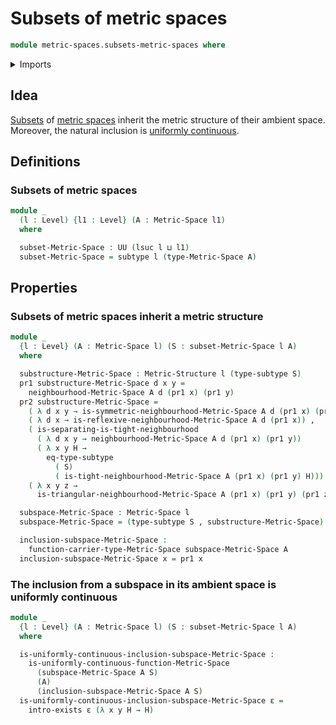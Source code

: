 # Subsets of metric spaces

```agda
module metric-spaces.subsets-metric-spaces where
```

<details><summary>Imports</summary>

```agda
open import elementary-number-theory.positive-rational-numbers

open import foundation.dependent-pair-types
open import foundation.existential-quantification
open import foundation.sets
open import foundation.subtypes
open import foundation.universe-levels

open import metric-spaces.functions-metric-spaces
open import metric-spaces.metric-spaces
open import metric-spaces.neighbourhood-relations
open import metric-spaces.uniformly-continuous-functions-metric-spaces
```

</details>

## Idea

[Subsets](foundation.subtypes.md) of
[metric spaces](metric-spaces.metric-spaces.md) inherit the metric structure of
their ambient space. Moreover, the natural inclusion is
[uniformly continuous](metric-spaces.uniform-continuity-functions-metric-spaces.md).

## Definitions

### Subsets of metric spaces

```agda
module _
  (l : Level) {l1 : Level} (A : Metric-Space l1)
  where

  subset-Metric-Space : UU (lsuc l ⊔ l1)
  subset-Metric-Space = subtype l (type-Metric-Space A)
```

## Properties

### Subsets of metric spaces inherit a metric structure

```agda
module _
  {l : Level} (A : Metric-Space l) (S : subset-Metric-Space l A)
  where

  substructure-Metric-Space : Metric-Structure l (type-subtype S)
  pr1 substructure-Metric-Space d x y =
    neighbourhood-Metric-Space A d (pr1 x) (pr1 y)
  pr2 substructure-Metric-Space =
    ( λ d x y → is-symmetric-neighbourhood-Metric-Space A d (pr1 x) (pr1 y)) ,
    ( λ d x → is-reflexive-neighbourhood-Metric-Space A d (pr1 x)) ,
    ( is-separating-is-tight-neighbourhood
      ( λ d x y → neighbourhood-Metric-Space A d (pr1 x) (pr1 y))
      ( λ x y H →
        eq-type-subtype
          ( S)
          ( is-tight-neighbourhood-Metric-Space A (pr1 x) (pr1 y) H))) ,
    ( λ x y z →
      is-triangular-neighbourhood-Metric-Space A (pr1 x) (pr1 y) (pr1 z))

  subspace-Metric-Space : Metric-Space l
  subspace-Metric-Space = (type-subtype S , substructure-Metric-Space)

  inclusion-subspace-Metric-Space :
    function-carrier-type-Metric-Space subspace-Metric-Space A
  inclusion-subspace-Metric-Space x = pr1 x
```

### The inclusion from a subspace in its ambient space is uniformly continuous

```agda
module _
  {l : Level} (A : Metric-Space l) (S : subset-Metric-Space l A)
  where

  is-uniformly-continuous-inclusion-subspace-Metric-Space :
    is-uniformly-continuous-function-Metric-Space
      (subspace-Metric-Space A S)
      (A)
      (inclusion-subspace-Metric-Space A S)
  is-uniformly-continuous-inclusion-subspace-Metric-Space ε =
    intro-exists ε (λ x y H → H)
```

